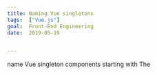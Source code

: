 ```yaml
---
title: Naming Vue singletons
tags:  ["Vue.js"]
goal:  Front-End Engineering
date:  2019-05-19


---
```

name Vue singleton components starting with The

